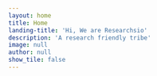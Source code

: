 ```yaml
---
layout: home
title: Home
landing-title: 'Hi, We are Researchsio'
description: 'A research friendly tribe'
image: null
author: null
show_tile: false
---
```

<link rel="shortcut icon" type="image/x-icon" href="favicon.ico">
